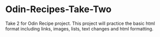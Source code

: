 # Odin-Recipes-Take-Two
Take 2 for Odin Recipe project. This project will practice the basic html format including links, images, lists, text changes and html formatting. 